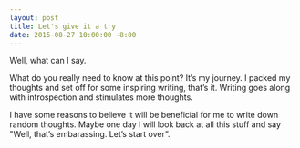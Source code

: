 ```yaml
---
layout: post
title: Let's give it a try
date: 2015-08-27 10:00:00 -8:00
---
```


Well, what can I say. 

What do you really need to know at this point? It’s my journey. I packed my thoughts and set off for some inspiring writing, that’s it. Writing goes along with introspection and stimulates more thoughts. 

I have some reasons to believe it will be beneficial for me to write down random thoughts. Maybe one day I will look back at all this stuff and say "Well, that’s embarassing. Let’s start over”. 
